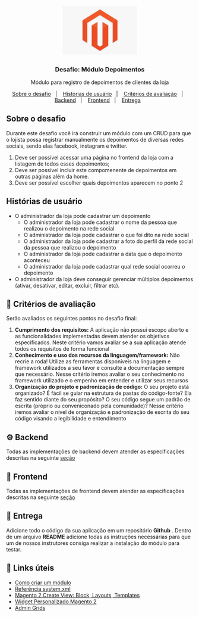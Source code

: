 
<h1 align="center">
  <img alt="Magento" title="MAgento" src="assets/logo.png" width="200px" />
</h1>

<h3 align="center">
  Desafio: Módulo Depoimentos
</h3>

<p align="center">Módulo para registro de depoimentos de clientes da loja</p>

<p align="center">
  <a href="#sobre-o-desafio">Sobre o desafio</a>&nbsp;&nbsp;&nbsp;|&nbsp;&nbsp;&nbsp;
  <a href="#histórias-de-usuário">Histórias de usuário</a>&nbsp;&nbsp;&nbsp;|&nbsp;&nbsp;&nbsp;
  <a href="#pencil-critérios-de-avaliação">Critérios de avaliação</a>&nbsp;&nbsp;&nbsp;|&nbsp;&nbsp;&nbsp;
  <a href="#gear-backend">Backend</a>&nbsp;&nbsp;&nbsp;|&nbsp;&nbsp;&nbsp;
  <a href="#art-frontend">Frontend</a>&nbsp;&nbsp;&nbsp;|&nbsp;&nbsp;&nbsp;
  <a href="#date-entrega">Entrega</a>&nbsp;&nbsp;&nbsp;
</p>


## Sobre o desafio
Durante este desafio você irá construir um módulo com um CRUD para que o lojista possa registrar manualmente os depoimentos de diversas redes sociais, sendo elas facebook, instagram e twitter. 
1. Deve ser possível acessar uma página no frontend da loja com a listagem de todos esses depoimentos;
2. Deve ser possível incluir este compomenente de depoimentos em outras páginas além da home.
3. Deve ser possível escolher quais depoimentos aparecem no ponto 2

## Histórias de usuário
* O administrador da loja pode cadastrar um depoimento
	* O administrador da loja pode cadastrar o nome da pessoa que realizou o depoimento na rede social
	* O administrador da loja pode cadastrar o que foi dito na rede social
	* O administrador da loja pode cadastrar a foto do perfil da rede social da pessoa que realizou o depoimento
	* O administrador da loja pode cadastrar a data que o depoimento aconteceu
	* O administrador da loja pode cadastrar qual rede social ocorreu o depoimento
* O administrador da loja deve conseguir gerenciar múltiplos depoimentos (ativar, desativar, editar, excluir, filtrar etc).


## :pencil: Critérios de avaliação
Serão avaliados os seguintes pontos no desafio final:

1. **Cumprimento dos requisitos:** A aplicação não possui escopo aberto e as funcionalidades implementadas devem atender os objetivos especificados. Neste critério vamos avaliar se a sua aplicação atende todos os requisitos de forma funcional
1. **Conhecimento e uso dos recursos da linguagem/framework:** Não recrie a roda! Utilize as ferramentas disponíveis na linguagem e framework utilizados a seu favor e consulte a documentação sempre que necessário. Nesse critério iremos avaliar o seu conhecimento no framework utilizado e o empenho em entender e utilizar seus recursos
1. **Organização do projeto e padronização de código:** O seu projeto está organizado? É fácil se guiar na estrutura de pastas do código-fonte? Ela faz sentido diante do seu propósito? O seu código segue um padrão de escrita (próprio ou conveniconado pela comunidade)? Nesse critério iremos avaliar o nível de organização e padronização de escrita do seu código visando a legibilidade e entendimento
<!-- 1. **Estilização e usabilidade:** Iremos avaliar se a sua aplicação segue o layout proposto e a facilidade em usá-lo -->

## :gear: Backend
Todas as implementações de backend devem atender as especificações descritas na seguinte [seção](backend/README.md)

## :art: Frontend
Todas as implementações de frontend devem atender as especificações descritas na seguinte [seção](frontend/README.md)

## :date: Entrega
Adicione todo o código da sua aplicação em um repositório **Github** . Dentro de um arquivo **README** adicione todas as instruções necessárias para que um de nossos instrutores consiga realizar a instalação do módulo para testar.

## :mega: Links úteis

- [Como criar um módulo](https://devdocs.magento.com/videos/fundamentals/create-a-new-module/)
-  [Referência system.xml](https://devdocs.magento.com/guides/v2.4/config-guide/prod/config-reference-systemxml.html)
- [Magento 2 Create View: Block, Layouts, Templates](https://www.mageplaza.com/magento-2-module-development/view-block-layout-template-magento-2.html)
- [Widget Personalizado Magento 2](https://devdocs.magento.com/guides/v2.4/ext-best-practices/tutorials/custom-widget.html)
- [Admin Grids](https://devdocs.magento.com/guides/v2.4/extension-dev-guide/admin-grid.html)


